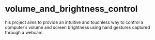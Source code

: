 # volume_and_brightness_control
his project aims to provide an intuitive and touchless way to control a computer’s volume and screen brightness using hand gestures captured through a webcam.
